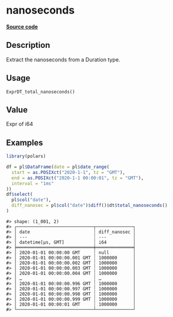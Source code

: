 

# nanoseconds

[**Source code**](https://github.com/pola-rs/r-polars/tree/main/R/expr__datetime.R#L891)

## Description

Extract the nanoseconds from a Duration type.

## Usage

<pre><code class='language-R'>ExprDT_total_nanoseconds()
</code></pre>

## Value

Expr of i64

## Examples

``` r
library(polars)

df = pl$DataFrame(date = pl$date_range(
  start = as.POSIXct("2020-1-1", tz = "GMT"),
  end = as.POSIXct("2020-1-1 00:00:01", tz = "GMT"),
  interval = "1ms"
))
df$select(
  pl$col("date"),
  diff_nanosec = pl$col("date")$diff()$dt$total_nanoseconds()
)
```

    #> shape: (1_001, 2)
    #> ┌─────────────────────────────┬──────────────┐
    #> │ date                        ┆ diff_nanosec │
    #> │ ---                         ┆ ---          │
    #> │ datetime[μs, GMT]           ┆ i64          │
    #> ╞═════════════════════════════╪══════════════╡
    #> │ 2020-01-01 00:00:00 GMT     ┆ null         │
    #> │ 2020-01-01 00:00:00.001 GMT ┆ 1000000      │
    #> │ 2020-01-01 00:00:00.002 GMT ┆ 1000000      │
    #> │ 2020-01-01 00:00:00.003 GMT ┆ 1000000      │
    #> │ 2020-01-01 00:00:00.004 GMT ┆ 1000000      │
    #> │ …                           ┆ …            │
    #> │ 2020-01-01 00:00:00.996 GMT ┆ 1000000      │
    #> │ 2020-01-01 00:00:00.997 GMT ┆ 1000000      │
    #> │ 2020-01-01 00:00:00.998 GMT ┆ 1000000      │
    #> │ 2020-01-01 00:00:00.999 GMT ┆ 1000000      │
    #> │ 2020-01-01 00:00:01 GMT     ┆ 1000000      │
    #> └─────────────────────────────┴──────────────┘
